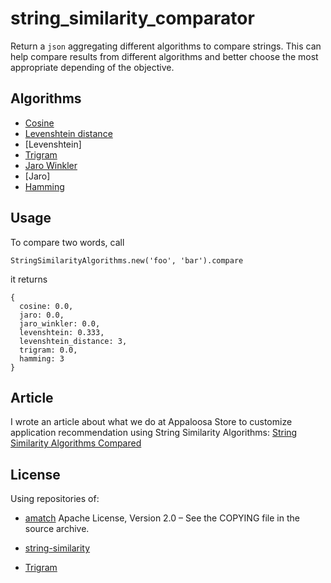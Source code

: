# string_similarity_comparator

Return a `json` aggregating different algorithms to compare strings.
This can help compare results from different algorithms and better choose the most appropriate depending of the objective.

## Algorithms

- [Cosine](https://en.wikipedia.org/wiki/Cosine_similarity)
- [Levenshtein distance](https://en.wikipedia.org/wiki/Levenshtein_distance)
- [Levenshtein]
- [Trigram](https://en.wikipedia.org/wiki/Trigram)
- [Jaro Winkler](https://en.wikipedia.org/wiki/Jaro%E2%80%93Winkler_distance)
- [Jaro]
- [Hamming](https://en.wikipedia.org/wiki/Hamming_code)

## Usage

To compare two words, call

```
StringSimilarityAlgorithms.new('foo', 'bar').compare
```

it returns

```
{
  cosine: 0.0,
  jaro: 0.0,
  jaro_winkler: 0.0,
  levenshtein: 0.333,
  levenshtein_distance: 3,
  trigram: 0.0,
  hamming: 3
}
```

## Article

I wrote an article about what we do at Appaloosa Store to customize application recommendation using String Similarity Algorithms: [String Similarity Algorithms Compared](https://medium.com/@appaloosastore/string-similarity-algorithms-compared-3f7b4d12f0ff)

## License

Using repositories of:

- [amatch](https://github.com/flori/amatch/blob/master/README.md)
Apache License, Version 2.0 – See the COPYING file in the source archive.

- [string-similarity](https://github.com/mhutter/string-similarity)

- [Trigram](https://github.com/milk1000cc/trigram)
